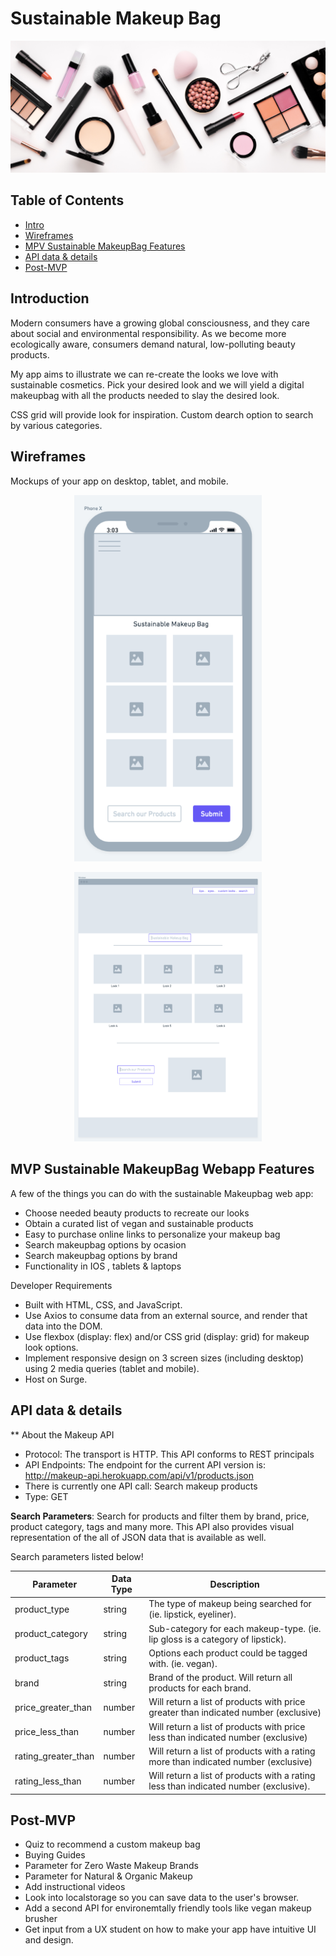 # Sustainable Makeup Bag

![makeupbanner](https://github.com/JordisGithub/Sustainable-Makeup-Bag/blob/master/makeupbanner.jpeg)

## Table of Contents

- [Intro](#Introduction)
- [Wireframes](#Wireframes)
- [MPV Sustainable MakeupBag Features](#SustainableMakeupBagWebappFeatures)
- [API data & details](#API)
- [Post-MVP](#Post-MVP)



## Introduction

Modern consumers have a growing global consciousness, and they care about social and environmental responsibility. As we become more ecologically aware, consumers demand natural, low-polluting beauty products.

My app aims to illustrate we can re-create the looks we love with sustainable cosmetics. Pick your desired look and we will yield a digital makeupbag with all the products needed to slay the desired look.

CSS grid will provide look for inspiration.
Custom dearch option to search by various categories.

## Wireframes
Mockups of your app on desktop, tablet, and mobile.
<p align="center">
<img src = "https://github.com/JordisGithub/Sustainable-Makeup-Bag/blob/master/Phone%20Wireframe.png" width=300>
</p>

<p align="center">
  <img src = "https://github.com/JordisGithub/Sustainable-Makeup-Bag/blob/master/Sustainable%20Makeup%20Bag.png" width=300>
</p>





## MVP Sustainable MakeupBag Webapp Features

A few of the things you can do with the sustainable Makeupbag web app:

* Choose needed beauty products to recreate our looks
* Obtain a curated list of vegan and sustainable products
* Easy to purchase online links to personalize your makeup bag 
* Search makeupbag options by ocasion 
* Search makeupbag options by brand 
* Functionality in IOS , tablets & laptops


Developer Requirements
* Built with HTML, CSS, and JavaScript.
* Use Axios to consume data from an external source, and render that data into the DOM.
* Use flexbox (display: flex) and/or CSS grid (display: grid) for makeup look options.
* Implement responsive design on 3 screen sizes (including desktop) using 2 media queries (tablet and mobile).
* Host on Surge.


## API data & details

** About the Makeup API
* Protocol: The transport is HTTP. This API conforms to REST principals
* API Endpoints: The endpoint for the current API version is: http://makeup-api.herokuapp.com/api/v1/products.json
* There is currently one API call: Search makeup products
* Type: GET

**Search Parameters**: 
Search for products and filter them by brand, price, product category, tags and many more. 
This API also provides visual representation of the all of JSON data that is available as well.

Search parameters listed below!

Parameter | Data Type | Description
---------------------------------- | ----------------------------------- | -----------------------------------
product_type | string | The type of makeup being searched for (ie. lipstick, eyeliner).
product_category | string | Sub-category for each makeup-type. (ie. lip gloss is a category of lipstick).
product_tags | string | Options each product could be tagged with. (ie. vegan).
brand | string | Brand of the product. Will return all products for each brand.
price_greater_than | number | Will return a list of products with price greater than indicated number (exclusive)
price_less_than | number | Will return a list of products with price less than indicated number (exclusive)
rating_greater_than | number | Will return a list of products with a rating more than indicated number (exclusive)
rating_less_than | number | Will return a list of products with a rating less than indicated number (exclusive).


## Post-MVP

* Quiz to recommend a custom makeup bag
* Buying Guides
* Parameter for Zero Waste Makeup Brands
* Parameter for Natural & Organic Makeup
* Add instructional videos
* Look into localstorage so you can save data to the user's browser.
* Add a second API for environemtally friendly tools like vegan makeup brusher
* Get input from a UX student on how to make your app have intuitive UI and design.
